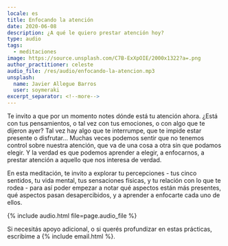 ```yaml
---
locale: es
title: Enfocando la atención
date: 2020-06-08
description: ¿A qué le quiero prestar atención hoy?
type: audio
tags:
  - meditaciones
image: https://source.unsplash.com/C7B-ExXpOIE/2000x1322?a=.png
author_practitioner: celeste
audio_file: /res/audio/enfocando-la-atencion.mp3
unsplash:
  name: Javier Allegue Barros
  user: soymeraki
excerpt_separator: <!--more-->
---
```


Te invito a que por un momento notes dónde está tu atención ahora. ¿Está con tus pensamientos, o tal vez con tus
emociones, o con algo que te dijeron ayer? Tal vez hay algo que te interrumpe, que te impide estar presente o
disfrutar... <!--more-->Muchas veces podemos sentir que no tenemos control sobre nuestra atención, que va de una cosa a otra sin
que podamos elegir. Y la verdad es que podemos aprender a elegir, a enfocarnos, a prestar atención a aquello que nos
interesa de verdad. 

En esta meditación, te invito a explorar tu percepciones - tus cinco sentidos, tu vida mental, tus sensaciones físicas,
y tu relación con lo que te rodea - para así poder empezar a notar qué aspectos están más presentes, qué aspectos pasan
desapercibidos, y a aprender a enfocarte cada uno de ellos. 


{% include audio.html  file=page.audio_file %}

Si necesitás apoyo adicional, o si querés profundizar en estas prácticas, escribime a {% include email.html %}.
